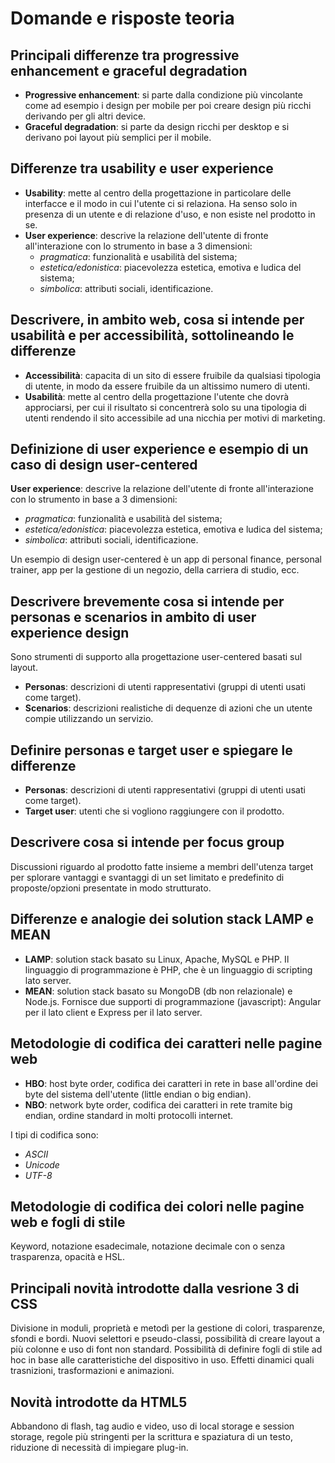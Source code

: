 # Domande e risposte teoria

## Principali differenze tra progressive enhancement e graceful degradation

- **Progressive enhancement**: si parte dalla condizione più vincolante come ad esempio i design per mobile per poi creare design più ricchi derivando per gli altri device.
- **Graceful degradation**: si parte da design ricchi per desktop e si derivano poi layout più semplici per il mobile.

## Differenze tra usability e user experience

- **Usability**: mette al centro della progettazione in particolare delle interfacce e il modo in cui l'utente ci si relaziona. Ha senso solo in presenza di un utente e di relazione d'uso, e non esiste nel prodotto in se.
- **User experience**: descrive la relazione dell'utente di fronte all'interazione con lo strumento in base a 3 dimensioni:
  - _pragmatica_: funzionalità e usabilità del sistema;
  - _estetica/edonistica_: piacevolezza estetica, emotiva e ludica del sistema;
  - _simbolica_: attributi sociali, identificazione.

## Descrivere, in ambito web, cosa si intende per usabilità e per accessibilità, sottolineando le differenze

- **Accessibilità**: capacita di un sito di essere fruibile da qualsiasi tipologia di utente, in modo da essere fruibile da un altissimo numero di utenti.
- **Usabilità**: mette al centro della progettazione l'utente che dovrà approciarsi, per cui il risultato si concentrerà solo su una tipologia di utenti rendendo il sito accessibile ad una nicchia per motivi di marketing.

## Definizione di user experience e esempio di un caso di design user-centered

**User experience**: descrive la relazione dell'utente di fronte all'interazione con lo strumento in base a 3 dimensioni:

- _pragmatica_: funzionalità e usabilità del sistema;
- _estetica/edonistica_: piacevolezza estetica, emotiva e ludica del sistema;
- _simbolica_: attributi sociali, identificazione.

Un esempio di design user-centered è un app di personal finance, personal trainer, app per la gestione di un negozio, della carriera di studio, ecc.

## Descrivere brevemente cosa si intende per personas e scenarios in ambito di user experience design

Sono strumenti di supporto alla progettazione user-centered basati sul layout.

- **Personas**: descrizioni di utenti rappresentativi (gruppi di utenti usati come target).
- **Scenarios**: descrizioni realistiche di dequenze di azioni che un utente compie utilizzando un servizio.

## Definire personas e target user e spiegare le differenze

- **Personas**: descrizioni di utenti rappresentativi (gruppi di utenti usati come target).
- **Target user**: utenti che si vogliono raggiungere con il prodotto.

## Descrivere cosa si intende per focus group

Discussioni riguardo al prodotto fatte insieme a membri dell'utenza target per splorare vantaggi e svantaggi di un set limitato e predefinito di proposte/opzioni presentate in modo strutturato.

## Differenze e analogie dei solution stack LAMP e MEAN

- **LAMP**: solution stack basato su Linux, Apache, MySQL e PHP. Il linguaggio di programmazione è PHP, che è un linguaggio di scripting lato server.
- **MEAN**: solution stack basato su MongoDB (db non relazionale) e Node.js. Fornisce due supporti di programmazione (javascript): Angular per il lato client e Express per il lato server.

## Metodologie di codifica dei caratteri nelle pagine web

- **HBO**: host byte order, codifica dei caratteri in rete in base all'ordine dei byte del sistema dell'utente (little endian o big endian).
- **NBO**: network byte order, codifica dei caratteri in rete tramite big endian, ordine standard in molti protocolli internet.

I tipi di codifica sono:

- _ASCII_
- _Unicode_
- _UTF-8_

## Metodologie di codifica dei colori nelle pagine web e fogli di stile

Keyword, notazione esadecimale, notazione decimale con o senza trasparenza, opacità e HSL.

## Principali novità introdotte dalla vesrione 3 di CSS

Divisione in moduli, proprietà e metodì per la gestione di colori, trasparenze, sfondi e bordi.
Nuovi selettori e pseudo-classi, possibilità di creare layout a più colonne e uso di font non standard.
Possibilità di definire fogli di stile ad hoc in base alle caratteristiche del dispositivo in uso. Effetti dinamici quali trasnizioni, trasformazioni e animazioni.

## Novità introdotte da HTML5

Abbandono di flash, tag audio e video, uso di local storage e session storage, regole più stringenti per la scrittura e spaziatura di un testo, riduzione di necessità di impiegare plug-in.

